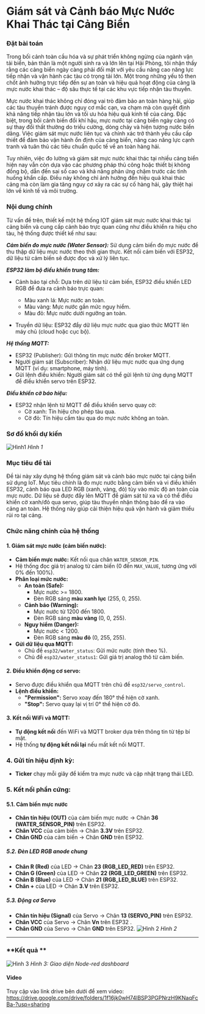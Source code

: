# Giám sát và Cảnh báo Mực Nước Khai Thác tại Cảng Biển
### Đặt bài toán
Trong bối cảnh toàn cầu hóa và sự phát triển không ngừng của ngành vận tải biển, bản thân là một người sinh ra và lớn lên tại Hải Phòng, tôi nhận thấy rằng các cảng biển ngày càng phải đối mặt với yêu cầu nâng cao năng lực tiếp nhận và vận hành các tàu có trọng tải lớn. Một trong những yếu tố then chốt ảnh hưởng trực tiếp đến sự an toàn và hiệu quả hoạt động của cảng là mực nước khai thác – độ sâu thực tế tại các khu vực tiếp nhận tàu thuyền.

Mực nước khai thác không chỉ đóng vai trò đảm bảo an toàn hàng hải, giúp các tàu thuyền tránh được nguy cơ mắc cạn, va chạm mà còn quyết định khả năng tiếp nhận tàu lớn và tối ưu hóa hiệu quả kinh tế của cảng. Đặc biệt, trong bối cảnh biến đổi khí hậu, mực nước tại cảng biển ngày càng có sự thay đổi thất thường do triều cường, dòng chảy và hiện tượng nước biển dâng. Việc giám sát mực nước liên tục và chính xác trở thành yêu cầu cấp thiết để đảm bảo vận hành ổn định của cảng biển, nâng cao năng lực cạnh tranh và tuân thủ các tiêu chuẩn quốc tế về an toàn hàng hải.

Tuy nhiên, việc đo lường và giám sát mực nước khai thác tại nhiều cảng biển hiện nay vẫn còn dựa vào các phương pháp thủ công hoặc thiết bị không đồng bộ, dẫn đến sai số cao và khả năng phản ứng chậm trước các tình huống khẩn cấp. Điều này không chỉ ảnh hưởng đến hiệu quả khai thác cảng mà còn làm gia tăng nguy cơ xảy ra các sự cố hàng hải, gây thiệt hại lớn về kinh tế và môi trường.

### Nội dung chính
Từ vấn đề trên, thiết kế một hệ thống IOT giám sát mực nước khai thác tại cảng biển và cung cấp cảnh báo trực quan cũng như điều khiển ra hiệu cho tàu, hệ thống được thiết kế như sau:

***Cảm biến đo mực nước (Water Sensor):***
  Sử dụng cảm biến đo mực nước để thu thập dữ liệu mực nước theo thời gian thực.
  Kết nối cảm biến với ESP32, dữ liệu từ cảm biến sẽ được đọc và xử lý liên tục.
  
***ESP32 làm bộ điều khiển trung tâm:***
  - Cảnh báo tại chỗ: Dựa trên dữ liệu từ cảm biến, ESP32 điều khiển LED RGB để đưa ra cảnh báo trực quan:
  
    + Màu xanh lá: Mực nước an toàn.
    + Màu vàng: Mực nước gần mức nguy hiểm.
    + Màu đỏ: Mực nước dưới ngưỡng an toàn.
    
  - Truyền dữ liệu: ESP32 đẩy dữ liệu mực nước qua giao thức MQTT lên máy chủ (cloud hoặc cục bộ).
  
***Hệ thống MQTT:***

  - ESP32 (Publisher): Gửi thông tin mực nước đến broker MQTT.
  - Người giám sát (Subscriber): Nhận dữ liệu mực nước qua ứng dụng MQTT (ví dụ: smartphone, máy tính).
  - Gửi lệnh điều khiển: Người giám sát có thể gửi lệnh từ ứng dụng MQTT để điều khiển servo trên ESP32.
  
***Điều khiển cờ báo hiệu:***
  - ESP32 nhận lệnh từ MQTT để điều khiển servo quay cờ:
    + Cờ xanh: Tín hiệu cho phép tàu qua.
    + Cờ đỏ: Tín hiệu cấm tàu qua do mực nước không an toàn. 
### Sơ đồ khối dự kiến
![Hình1](https://github.com/user-attachments/assets/28c00faa-ed2b-4320-8b81-94ababaf96b6)
*Hình 1*
### Mục tiêu đề tài
Đề tài này xây dựng hệ thống giám sát và cảnh báo mực nước tại cảng biển sử dụng IoT. Mục tiêu chính là đo mực nước bằng cảm biến và vi điều khiển ESP32, cảnh báo qua LED RGB (xanh, vàng, đỏ) tùy vào mức độ an toàn của mực nước. Dữ liệu sẽ được đẩy lên MQTT để giám sát từ xa và có thể điều khiển cờ xanh/đỏ qua servo, giúp tàu thuyền nhận thông báo để ra vào cảng an toàn. Hệ thống này giúp cải thiện hiệu quả vận hành và giảm thiểu rủi ro tại cảng.

### **Chức năng chính của hệ thống**

#### **1. Giám sát mực nước (cảm biến nước):**
- **Cảm biến mực nước:** Kết nối qua chân `WATER_SENSOR_PIN`.
- Hệ thống đọc giá trị analog từ cảm biến (0 đến `MAX_VALUE`, tương ứng với 0% đến 100%).
- **Phân loại mức nước:**
  - **An toàn (Safe):** 
    - Mực nước >= 1800. 
    - Đèn RGB sáng **màu xanh lục** (255, 0, 255).
  - **Cảnh báo (Warning):** 
    - Mực nước từ 1200 đến 1800. 
    - Đèn RGB sáng **màu vàng** (0, 0, 255).
  - **Nguy hiểm (Danger):** 
    - Mực nước < 1200. 
    - Đèn RGB sáng **màu đỏ** (0, 255, 255).
- **Gửi dữ liệu qua MQTT:**
  - Chủ đề `esp32/water_status`: Gửi mức nước (tính theo %).
  - Chủ đề `esp32/water_status1`: Gửi giá trị analog thô từ cảm biến.

#### **2. Điều khiển động cơ servo:**
- Servo được điều khiển qua MQTT trên chủ đề `esp32/servo_control`.
- **Lệnh điều khiển:**
  - **"Permission":** Servo xoay đến 180° thể hiện cờ xanh.
  - **"Stop":** Servo quay lại vị trí 0° thể hiện cờ đỏ.

#### **3. Kết nối WiFi và MQTT:**
- **Tự động kết nối** đến WiFi và MQTT broker dựa trên thông tin từ tệp bí mật.
- Hệ thống **tự động kết nối lại** nếu mất kết nối MQTT.

### **4. Gửi tín hiệu định kỳ:**
- **Ticker** chạy mỗi giây để kiểm tra mực nước và cập nhật trạng thái LED.

### **5. Kết nối phần cứng:**
#### **5.1. Cảm biến mực nước**
- **Chân tín hiệu (OUT)** của cảm biến mực nước → Chân **36 (WATER_SENSOR_PIN)** trên ESP32.
- **Chân VCC** của cảm biến → Chân **3.3V** trên ESP32.
- **Chân GND** của cảm biến → Chân **GND** trên ESP32.

##### **5.2. Đèn LED RGB anode chung**
- **Chân R (Red)** của LED → Chân **23 (RGB_LED_RED)** trên ESP32.
- **Chân G (Green)** của LED → Chân **22 (RGB_LED_GREEN)** trên ESP32.
- **Chân B (Blue)** của LED → Chân **21 (RGB_LED_BLUE)** trên ESP32.
- **Chân +** của LED → Chân **3.V** trên ESP32.

##### **5.3. Động cơ Servo**
- **Chân tín hiệu (Signal)** của Servo → Chân **13 (SERVO_PIN)** trên ESP32.
- **Chân VCC** của Servo → Chân **Vn** trên ESP32 .
- **Chân GND** của Servo → Chân **GND** trên ESP32.
![Hình 2](https://github.com/user-attachments/assets/3090f785-dfe0-4695-bd93-a514cad17fbb)
*Hình 2*
---

### **Kết quả **
![Hình 3](https://github.com/user-attachments/assets/16d0272b-4075-455d-b6e7-ec36cf17b21e)
*Hình 3: Giao diện Node-red dashboard*

#### **Video**
Truy cập vào link drive bên dưới để xem video:
https://drive.google.com/drive/folders/1f16jk0wH74lBSP3PGPNrzH9KNaqFcBa-?usp=sharing



